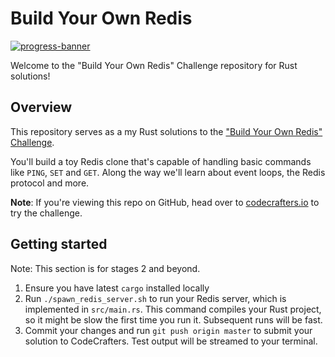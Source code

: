 # Build Your Own Redis

[![progress-banner](https://backend.codecrafters.io/progress/redis/344bc7bf-df33-4d81-b622-4d80b7fbe38a)](https://app.codecrafters.io/users/tduyng?r=2qF)

Welcome to the "Build Your Own Redis" Challenge repository for Rust solutions!

## Overview

This repository serves as a my Rust solutions to the
["Build Your Own Redis" Challenge](https://codecrafters.io/challenges/redis).

You'll build a toy Redis clone that's capable of handling
basic commands like `PING`, `SET` and `GET`. Along the way we'll learn about
event loops, the Redis protocol and more.

**Note**: If you're viewing this repo on GitHub, head over to
[codecrafters.io](https://codecrafters.io) to try the challenge.

## Getting started

Note: This section is for stages 2 and beyond.

1. Ensure you have latest `cargo` installed locally
1. Run `./spawn_redis_server.sh` to run your Redis server, which is implemented
   in `src/main.rs`. This command compiles your Rust project, so it might be
   slow the first time you run it. Subsequent runs will be fast.
1. Commit your changes and run `git push origin master` to submit your solution
   to CodeCrafters. Test output will be streamed to your terminal.
